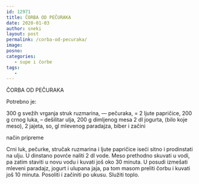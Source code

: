 ```yaml
---
id: 12971
title: ČORBA OD PEČURAKA
date: 2020-01-03
author: sneki
layout: post
permalink: /corba-od-pecuraka/
image: 
posno: 
categories:
   - supe i čorbe
tags:
   -
---
```

ČORBA OD PEČURAKA

Potrebno je:

300 g svežih vrganja 
 struk ruzmarina,
— pečuraka, = 2 ljute papričice,
200 g crnog luka, – dešilitar ulja,
200 g dimljenog mesa 
 2 dl jogurta,
(bilo koje meso), 
 2 jajeta, so,
gl mlevenog paradajza, 
 biber i začini

 

način pripreme

Crni luk, pečurke, stručak ruzmarina i ljute
papričice iseći sitno i prodinstati na ulju. U dinstano
povrće naliti 2 dl vode. Meso prethodno skuvati u vodi,
pa zatim staviti u novu vodu i kuvati još oko 30 minuta.
U posudi izmešati mleveni paradajz, jogurt i ulupana
jaja, pa tom masom preliti čorbu i kuvati još 10 minuta.
Posoliti i začiniti po ukusu. Služiti toplo.
  

